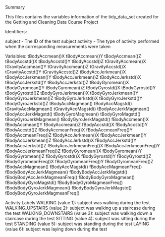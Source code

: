 Summary

This files contains the variables information of the tidy_data_set created for the Getting and Cleaning Data Course Project



Identifiers:

subject - The ID of the test subject
activity - The type of activity performed when the corresponding measurements were taken

Varialbles:
tBodyAccmean()X
tBodyAccmean()Y
tBodyAccmean()Z
tBodyAccstd()X
tBodyAccstd()Y
tBodyAccstd()Z
tGravityAccmean()X
tGravityAccmean()Y
tGravityAccmean()Z
tGravityAccstd()X
tGravityAccstd()Y
tGravityAccstd()Z
tBodyAccJerkmean()X
tBodyAccJerkmean()Y
tBodyAccJerkmean()Z
tBodyAccJerkstd()X
tBodyAccJerkstd()Y
tBodyAccJerkstd()Z
tBodyGyromean()X
tBodyGyromean()Y
tBodyGyromean()Z
tBodyGyrostd()X
tBodyGyrostd()Y
tBodyGyrostd()Z
tBodyGyroJerkmean()X
tBodyGyroJerkmean()Y
tBodyGyroJerkmean()Z
tBodyGyroJerkstd()X
tBodyGyroJerkstd()Y
tBodyGyroJerkstd()Z
tBodyAccMagmean()
tBodyAccMagstd()
tGravityAccMagmean()
tGravityAccMagstd()
tBodyAccJerkMagmean()
tBodyAccJerkMagstd()
tBodyGyroMagmean()
tBodyGyroMagstd()
tBodyGyroJerkMagmean()
tBodyGyroJerkMagstd()
fBodyAccmean()X
fBodyAccmean()Y
fBodyAccmean()Z
fBodyAccstd()X
fBodyAccstd()Y
fBodyAccstd()Z
fBodyAccmeanFreq()X
fBodyAccmeanFreq()Y
fBodyAccmeanFreq()Z
fBodyAccJerkmean()X
fBodyAccJerkmean()Y
fBodyAccJerkmean()Z
fBodyAccJerkstd()X
fBodyAccJerkstd()Y
fBodyAccJerkstd()Z
fBodyAccJerkmeanFreq()X
fBodyAccJerkmeanFreq()Y
fBodyAccJerkmeanFreq()Z
fBodyGyromean()X
fBodyGyromean()Y
fBodyGyromean()Z
fBodyGyrostd()X
fBodyGyrostd()Y
fBodyGyrostd()Z
fBodyGyromeanFreq()X
fBodyGyromeanFreq()Y
fBodyGyromeanFreq()Z
fBodyAccMagmean()
fBodyAccMagstd()
fBodyAccMagmeanFreq()
fBodyBodyAccJerkMagmean()
fBodyBodyAccJerkMagstd()
fBodyBodyAccJerkMagmeanFreq()
fBodyBodyGyroMagmean()
fBodyBodyGyroMagstd()
fBodyBodyGyroMagmeanFreq()
fBodyBodyGyroJerkMagmean()
fBodyBodyGyroJerkMagstd()
fBodyBodyGyroJerkMagmeanFreq()


Activity Labels
WALKING (value 1): subject was walking during the test
WALKING_UPSTAIRS (value 2): subject was walking up a staircase during the test
WALKING_DOWNSTAIRS (value 3): subject was walking down a staircase during the test
SITTING (value 4): subject was sitting during the test
STANDING (value 5): subject was standing during the test
LAYING (value 6): subject was laying down during the test

